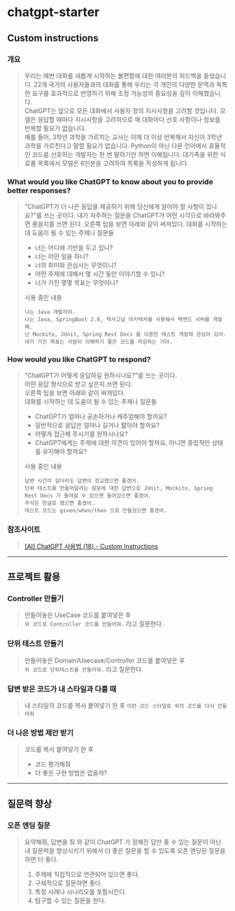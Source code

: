 # chatgpt-starter

## Custom instructions
### 개요
> 우리는 매번 대화를 새롭게 시작하는 불편함에 대한 여러분의 피드백을 들었습니다. 22개 국가의 사용자들과의 대화를 통해 우리는 각 개인의 다양한 문맥과 
> 독특한 요구를 효과적으로 반영하기 위해 조정 가능성의 중요성을 깊이 이해했습니다.  
> ChatGPT는 앞으로 모든 대화에서 사용자 정의 지시사항을 고려할 것입니다. 모델은 응답할 때마다 지시사항을 고려하므로 매 대화마다 선호 사항이나 정보를 반복할 필요가 없습니다.  
> 예를 들어, 3학년 과학을 가르치는 교사는 이제 더 이상 반복해서 자신이 3학년 과학을 가르친다고 말할 필요가 없습니다. 
> Python이 아닌 다른 언어에서 효율적인 코드를 선호하는 개발자는 한 번 말하기만 하면 이해됩니다. 
> 대가족을 위한 식료품 목록에서 모델은 6인분을 고려하여 목록을 작성하게 됩니다.

### What would you like ChatGPT to know about you to provide better responses?
> "ChatGPT가 더 나은 응답을 제공하기 위해 당신에게 알아야 할 사항이 있나요?"를 쓰는 곳이다.
> 내가 자주하는 질문을 ChatGPT가 어떤 시각으로 바라봐주면 좋을지를 쓰면 된다.
> 오른쪽 팁을 보면 아래와 같이 써져있다.
> 대화를 시작하는 데 도움이 될 수 있는 주제나 질문들
> * 너는 어디에 기반을 두고 있니?
> * 너는 어떤 일을 하니?
> * 너의 취미와 관심사는 무엇이니?
> * 어떤 주제에 대해서 몇 시간 동안 이야기할 수 있니?
> * 너가 가진 몇몇 목표는 무엇이니?
> 
> 사용 중인 내용
> ```
> 나는 Java 개발자야.
> 나는 Java, SpringBoot 2.0, 헥사고날 아키텍처를 사용해서 백엔드 서버를 개발해.
> 난 Mockito, JUnit, Spring Rest Docs 를 이용한 테스트 개발에 관심이 있어.
> 내가 가진 목표는 사람이 이해하기 좋은 코드를 작성하는 거야.
> ```

### How would you like ChatGPT to respond?
> "ChatGPT가 어떻게 응답하길 원하시나요?"를 쓰는 곳이다.  
> 어떤 응답 형식으로 받고 싶은지 쓰면 된다.  
> 오른쪽 팁을 보면 아래와 같이 써져있다.  
> 대화를 시작하는 데 도움이 될 수 있는 주제나 질문들  
> * ChatGPT가 얼마나 공손하거나 캐주얼해야 할까요?
> * 일반적으로 응답은 얼마나 길거나 짧아야 할까요?
> * 어떻게 접근해 주시기를 원하시나요?
> * ChatGPT에게는 주제에 대한 의견이 있어야 할까요, 아니면 중립적인 상태를 유지해야 할까요?
>
> 사용 중인 내용
> ```
> 답변 시간이 길더라도 답변이 정교했으면 좋겠어.
> 단위 테스트를 만들어달라는 질문에 대한 답변으로 JUnit, Mockito, Spring Rest Docs 가 들어갈 수 있으면 들어갔으면 좋겠어.
> 주석은 한글로 했으면 좋겠어.
> 테스트 코드는 given/when/then 으로 만들었으면 좋겠어.
> ```

### 참조사이트
> [[AI] ChatGPT 사용법 (18) - Custom Instructions](https://effortguy.tistory.com/287)

---

## 프로젝트 활용
### Controller 만들기
> 만들어놓은 UseCase 코드를 붙여넣은 후   
> `위 코드로 Controller 코드를 만들어줘.` 라고 질문한다.  

### 단위 테스트 만들기
> 만들어놓은 Domain/Usecase/Controller 코드를 붙여넣은 후   
> `위 코드로 단위테스트를 만들어줘.` 라고 질문한다.  

### 답변 받은 코드가 내 스타일과 다를 때
> 내 스타일의 코드를 복사 붙여넣기 한 후 `이런 코드 스타일로 위의 코드를 다시 만들어줘`

### 더 나은 방법 제안 받기
> 코드를 복사 붙여넣기 한 후  
> * 코드 평가해줘
> * 더 좋은 구현 방법은 없을까?

---

## 질문력 향상
### 오픈 엔딩 질문
> 요약해줘, 답변을 줘 와 같이 ChatGPT 가 정해진 답만 줄 수 있는 질문이 아닌 내 질문력을 향상시키기 위해서 더 좋은 질문을 할 수 있도록 
> 오픈 엔딩된 질문을 하면 더 좋다.  
> 1. 주제에 직접적으로 연관되어 있으면 좋다.
> 2. 구체적으로 질문하면 좋다.
> 3. 특정 사례나 시나리오를 포함시킨다.
> 4. 탐구할 수 있는 질문을 한다.
